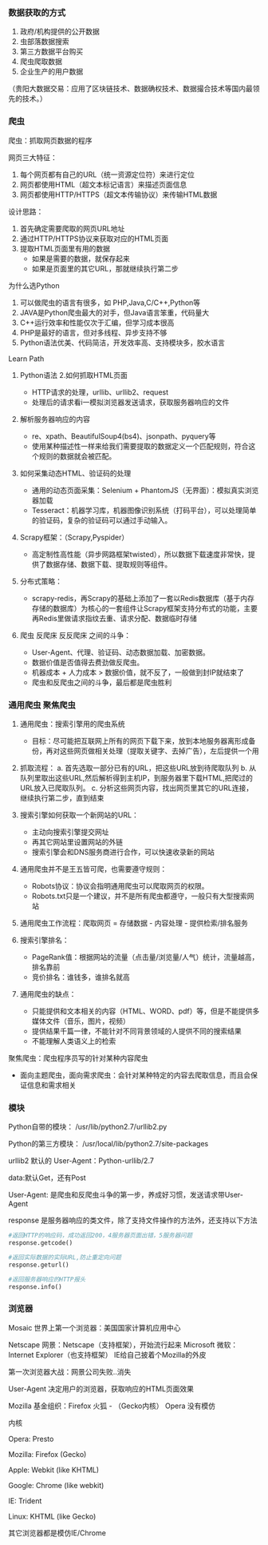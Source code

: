 ### 数据获取的方式

1. 政府/机构提供的公开数据
2. 虫部落数据搜索
3. 第三方数据平台购买
4. 爬虫爬取数据
5. 企业生产的用户数据

（贵阳大数据交易：应用了区块链技术、数据确权技术、数据撮合技术等国内最领先的技术。）

### 爬虫

爬虫：抓取网页数据的程序

网页三大特征：
1. 每个网页都有自己的URL（统一资源定位符）来进行定位
2. 网页都使用HTML（超文本标记语言）来描述页面信息
3. 网页都使用HTTP/HTTPS（超文本传输协议）来传输HTML数据

设计思路：
1. 首先确定需要爬取的网页URL地址
2. 通过HTTP/HTTPS协议来获取对应的HTML页面
3. 提取HTML页面里有用的数据
    * 如果是需要的数据，就保存起来
    * 如果是页面里的其它URL，那就继续执行第二步

为什么选Python

1. 可以做爬虫的语言有很多，如 PHP,Java,C/C++,Python等
2. JAVA是Python爬虫最大的对手，但Java语言笨重，代码量大
3. C++运行效率和性能仅次于汇编，但学习成本很高
4. PHP是最好的语言，但对多线程、异步支持不够
5. Python语法优美、代码简洁，开发效率高、支持模块多，胶水语言

Learn Path

1. Python语法
2.如何抓取HTML页面
    * HTTP请求的处理，urllib、urllib2、request
    * 处理后的请求看i一模拟浏览器发送请求，获取服务器响应的文件

3. 解析服务器响应的内容
    * re、xpath、BeautifulSoup4(bs4)、jsonpath、pyquery等
    * 使用某种描述性一样来给我们需要提取的数据定义一个匹配规则，符合这个规则的数据就会被匹配。

4. 如何采集动态HTML、验证码的处理
    * 通用的动态页面采集：Selenium + PhantomJS（无界面）：模拟真实浏览器加载
    * Tesseract：机器学习库，机器图像识别系统（打码平台），可以处理简单的验证码，复杂的验证码可以通过手动输入。

5. Scrapy框架：（Scrapy,Pyspider）
    * 高定制性高性能（异步网路框架twisted），所以数据下载速度非常快，提供了数据存储、数据下载、提取规则等组件。

6. 分布式策略：
    * scrapy-redis，再Scrapy的基础上添加了一套以Redis数据库（基于内存存储的数据库）为核心的一套组件让Scrapy框架支持分布式的功能，主要再Redis里做请求指纹去重、请求分配、数据临时存储

7. 爬虫  反爬床  反反爬床 之间的斗争：
    * User-Agent、代理、验证码、动态数据加载、加密数据。
    * 数据价值是否值得去费劲做反爬虫。
    * 机器成本 + 人力成本 > 数据价值，就不反了，一般做到封IP就结束了
    * 爬虫和反爬虫之间的斗争，最后都是爬虫胜利

### 通用爬虫  聚焦爬虫

1. 通用爬虫：搜索引擎用的爬虫系统
    * 目标：尽可能把互联网上所有的网页下载下来，放到本地服务器离形成备份，再对这些网页做相关处理（提取关键字、去掉广告），左后提供一个用

2. 抓取流程：
    a. 首先选取一部分已有的URL，把这些URL放到待爬取队列
    b. 从队列里取出这些URL,然后解析得到主机IP，到服务器里下载HTML,把爬过的URL放入已爬取队列。
    c. 分析这些网页内容，找出网页里其它的URL连接，继续执行第二步，直到结束

3. 搜索引擎如何获取一个新网站的URL：
    * 主动向搜索引擎提交网址
    * 再其它网站里设置网站的外链
    * 搜索引擎会和DNS服务商进行合作，可以快速收录新的网站

4. 通用爬虫并不是王五皆可爬，也需要遵守规则：
    * Robots协议：协议会指明通用爬虫可以爬取网页的权限。
    * Robots.txt只是一个建议，并不是所有爬虫都遵守，一般只有大型搜索网站

5. 通用爬虫工作流程：爬取网页 = 存储数据 - 内容处理 - 提供检索/排名服务

6. 搜索引擎排名：
    * PageRank值：根据网站的流量（点击量/浏览量/人气）统计，流量越高，排名靠前
    * 竞价排名：谁钱多，谁排名就高

7. 通用爬虫的缺点：
    * 只能提供和文本相关的内容（HTML、WORD、pdf）等，但是不能提供多媒体文件（音乐，图片，视频）
    * 提供结果千篇一律，不能针对不同背景领域的人提供不同的搜索结果
    * 不能理解人类语义上的检索


聚焦爬虫：爬虫程序员写的针对某种内容爬虫

  * 面向主题爬虫，面向需求爬虫：会针对某种特定的内容去爬取信息，而且会保证信息和需求相关

### 模块
Python自带的模块：
/usr/lib/python2.7/urllib2.py

Python的第三方模块：
/usr/local/lib/python2.7/site-packages

urllib2 默认的 User-Agent：Python-urllib/2.7

data:默认Get，还有Post

User-Agent: 是爬虫和反爬虫斗争的第一步，养成好习惯，发送请求带User-Agent

response 是服务器响应的类文件，除了支持文件操作的方法外，还支持以下方法
```python
#返回HTTP的响应码，成功返回200，4服务器页面出错，5服务器问题
response.getcode()

#返回实际数据的实际URL,防止重定向问题
response.geturl()

#返回服务器响应的HTTP报头
response.info()
```

### 浏览器

Mosaic 世界上第一个浏览器：美国国家计算机应用中心

Netscape 网景：Netscape（支持框架），开始流行起来
Microsoft 微软：Internet Explorer（也支持框架）
IE给自己披着个Mozilla的外皮

第一次浏览器大战：网景公司失败..消失

User-Agent 决定用户的浏览器，获取响应的HTML页面效果

Mozilla 基金组织：Firefox 火狐 - （Gecko内核）
Opera 没有模仿

内核

Opera: Presto

Mozilla: Firefox (Gecko)

Apple: Webkit (like KHTML)

Google: Chrome (like webkit)

IE: Trident

Linux: KHTML (like Gecko)

其它浏览器都是模仿IE/Chrome
